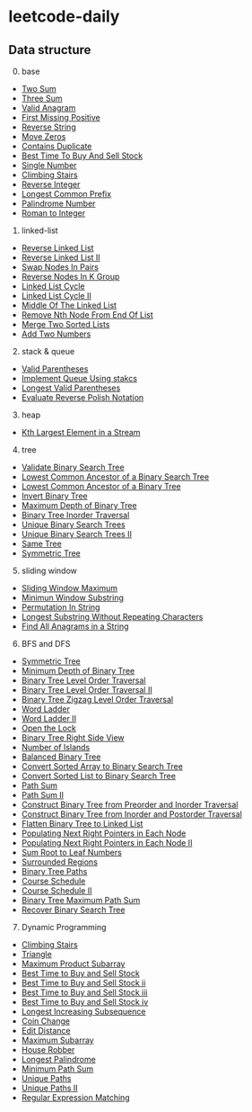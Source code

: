 # leetcode-daily

## Data structure

0. base
  - [Two Sum](map-set/1.two-sum.py)
  - [Three Sum](map-set/15.3-sum.py)
  - [Valid Anagram](map-set/242.valid-anagram.py)
  - [First Missing Positive](map-set/41.first-missing-positive.py)
  - [Reverse String](easy/344.reverse-string.py)
  - [Move Zeros](easy/283.move-zeroes.py)
  - [Contains Duplicate](easy/217.contains-duplicate.py)
  - [Best Time To Buy And Sell Stock](easy/122.best-time-to-buy-and-sell-stock-ii.py)
  - [Single Number](easy/136.single-number.py)
  - [Climbing Stairs](easy/70.climbing-stairs.py)
  - [Reverse Integer](easy/7.reverse-integer.py)
  - [Longest Common Prefix](easy/14.longest-common-prefix.py)
  - [Palindrome Number](easy/9.palindrome-number.py)
  - [Roman to Integer](easy/13.roman-to-integer.py)

1. linked-list
  - [Reverse Linked List](linked-list/206.reverse-linked-list.py) 
  - [Reverse Linked List II](linked-list/142.linked-list-cycle-ii.py)
  - [Swap Nodes In Pairs](linked-list/24.swap-nodes-in-pairs.py)
  - [Reverse Nodes In K Group](linked-list/25.reverse-nodes-in-k-group.py)
  - [Linked List Cycle](linked-list/141.linked-list-cycle.py)
  - [Linked List Cycle II](linked-list/92.reverse-linked-list-ii.py)
  - [Middle Of The Linked List](linked-list/876.middle-of-the-linked-list.py)
  - [Remove Nth Node From End Of List](linked-list/19.remove-nth-node-from-end-of-list.py)
  - [Merge Two Sorted Lists](linked-list/21.merge-two-sorted-lists.py)
  - [Add Two Numbers](linked-list/2.add-two-numbers.py)

2. stack & queue
  - [Valid Parentheses](stack-queue/20.valid-parentheses.py)
  - [Implement Queue Using stakcs](stack-queue/232.implement-queue-using-stacks.py)
  - [Longest Valid Parentheses](stack-queue/32.longest-valid-parentheses.py)
  - [Evaluate Reverse Polish Notation](stack-queue/150.evaluate-reverse-polish-notation.py)

3. heap
  - [Kth Largest Element in a Stream](heap/703.kth-largest-element-in-a-stream.py)

4. tree
  - [Validate Binary Search Tree](tree/98.validate-binary-search-tree.py)
  - [Lowest Common Ancestor of a Binary Search Tree](tree/235.lowest-common-ancestor-of-a-binary-search-tree.py)
  - [Lowest Common Ancestor of a Binary Tree](tree/236.lowest-common-ancestor-of-a-binary-tree.py)
  - [Invert Binary Tree]((tree/226.invert-binary-tree.py))
  - [Maximum Depth of Binary Tree](tree/104.maximum-depth-of-binary-tree.py)
  - [Binary Tree Inorder Traversal](tree/94.binary-tree-inorder-traversal.py)
  - [Unique Binary Search Trees](tree/96.unique-binary-search-trees.py)
  - [Unique Binary Search Trees II](tree/95.unique-binary-search-trees-ii.py)
  - [Same Tree](tree/100.same-tree.py)
  - [Symmetric Tree](tree/101.symmetric-tree.py)

5. sliding window
  - [Sliding Window Maximum](sliding-window/239.sliding-window-maximum.py)
  - [Minimun Window Substring](sliding-window/76.minimum-window-substring.py)
  - [Permutation In String](sliding-window/567.permutation-in-string.py)
  - [Longest Substring Without Repeating Characters](sliding-window/3.longest-substring-without-repeating-characters.py)
  - [Find All Anagrams in a String](sliding-window/438.find-all-anagrams-in-a-string.py)
6. BFS and DFS
  - [Symmetric Tree](search/101.symmetric-tree.py)
  - [Minimum Depth of Binary Tree](search/111.minimum-depth-of-binary-tree.py)
  - [Binary Tree Level Order Traversal](search/102.binary-tree-level-order-traversal.py)
  - [Binary Tree Level Order Traversal II](search/107.binary-tree-level-order-traversal-ii.py)
  - [Binary Tree Zigzag Level Order Traversal](search/103.binary-tree-zigzag-level-order-traversal.py)
  - [Word Ladder](search/127.word-ladder.py)
  - [Word Ladder II](search/126.word-ladder-ii.py)
  - [Open the Lock](search/752.open-the-lock.py)
  - [Binary Tree Right Side View](search/199.binary-tree-right-side-view.py)
  - [Number of Islands](search/200.number-of-islands.py)
  - [Balanced Binary Tree](search/110.balanced-binary-tree.py)
  - [Convert Sorted Array to Binary Search Tree](search/108.convert-sorted-array-to-binary-search-tree.py)
  - [Convert Sorted List to Binary Search Tree](search/109.convert-sorted-list-to-binary-search-tree.py)
  - [Path Sum](tree/112.path-sum.py)
  - [Path Sum II](search/113.path-sum-ii.py)
  - [Construct Binary Tree from Preorder and Inorder Traversal](search/105.construct-binary-tree-from-preorder-and-inorder-traversal.py)
  - [Construct Binary Tree from Inorder and Postorder Traversal](search/106.construct-binary-tree-from-inorder-and-postorder-traversal.py)
  - [Flatten Binary Tree to Linked List](search/114.flatten-binary-tree-to-linked-list.py)
  - [Populating Next Right Pointers in Each Node](search/116.populating-next-right-pointers-in-each-node.py)
  - [Populating Next Right Pointers in Each Node II](search/117.populating-next-right-pointers-in-each-node-ii.py)
  - [Sum Root to Leaf Numbers](search/129.sum-root-to-leaf-numbers.py)
  - [Surrounded Regions](search/130.surrounded-regions.py)
  - [Binary Tree Paths](search/257.binary-tree-paths.py)
  - [Course Schedule](search/207.course-schedule.py)
  - [Course Schedule II](search/210.course-schedule-ii.py)
  - [Binary Tree Maximum Path Sum](search/124.binary-tree-maximum-path-sum.py)
  - [Recover Binary Search Tree](search/99.recover-binary-search-tree.py)

7. Dynamic Programming
  - [Climbing Stairs](dp/70.climbing-stairs.py)
  - [Triangle](dp/120.triangle.py)
  - [Maximum Product Subarray](dp/152.maximum-product-subarray.py)
  - [Best Time to Buy and Sell Stock](dp/123.best-time-to-buy-and-sell-stock.py)
  - [Best Time to Buy and Sell Stock ii](dp/123.best-time-to-buy-and-sell-stock-ii.py)
  - [Best Time to Buy and Sell Stock iii](dp/123.best-time-to-buy-and-sell-stock-iii.py)
  - [Best Time to Buy and Sell Stock iv](dp/123.best-time-to-buy-and-sell-stock-iv.py)
  - [Longest Increasing Subsequence](dp/300.longest-increasing-subsequence.py)
  - [Coin Change](dp/322.coin-change.py)
  - [Edit Distance](dp/72.edit-distance.py)
  - [Maximum Subarray](dp/53.maximum-subarray.py)
  - [House Robber](dp/198.house-robber.py)
  - [Longest Palindrome](dp/5.longest-palindromic-substring.py)
  - [Minimum Path Sum](dp/64.minimum-path-sum.py)
  - [Unique Paths](dp/62.unique-paths.py)
  - [Unique Paths II](dp/63.unique-paths-ii.py)
  - [Regular Expression Matching](dp/10.regular-expression-matching.py)